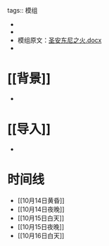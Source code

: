 tags:: 模组

-
-
- 模组原文：[圣安东尼之火.docx](../assets/圣安东尼之火_1630855461593_0.docx)
-
# [[背景]]
-
# [[导入]]
-
# 时间线
- [[10月14日黄昏]]
- [[10月14日夜晚]]
- [[10月15日白天]]
- [[10月15日夜晚]]
- [[10月16日白天]]